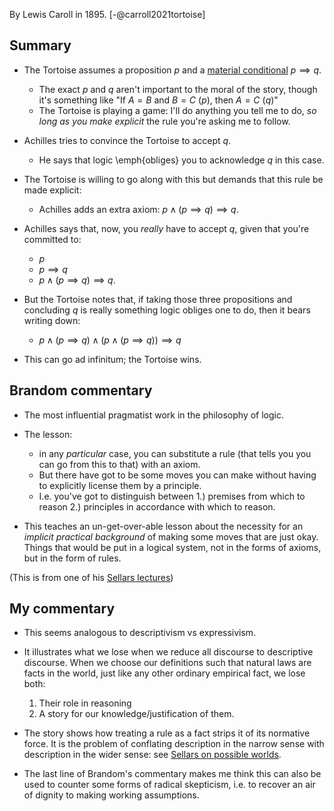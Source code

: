 

By Lewis Caroll in 1895. [-@carroll2021tortoise]

## Summary

- The Tortoise assumes a proposition $p$ and a [material conditional](/docs/math/misc/material_conditional.qmd) $p \implies q$.
  - The exact $p$ and $q$ aren't important to the moral of the story, though it's something like "If $A=B$ and $B=C$ ($p$), then $A=C$ ($q$)"
  - The Tortoise is playing a game: I'll do anything you tell me to do, *so long as you make explicit* the rule you're asking me to follow.
- Achilles tries to convince the Tortoise to accept $q$.
  - He says that logic \emph{obliges} you to acknowledge $q$ in this case.
- The Tortoise is willing to go along with this but demands that this rule be made explicit:
  - Achilles adds an extra axiom: $p \land (p \implies q) \implies q$.
- Achilles says that, now, you *really* have to accept $q$, given that you're committed to:
  - $p$
  - $p \implies q$
  - $p \land (p \implies q) \implies q$.

- But the Tortoise notes that, if taking those three propositions and concluding $q$ is really something logic obliges one to do, then it bears writing down:
  - $p \land (p \implies q) \land (p \land (p \implies q)) \implies q$

- This can go ad infinitum; the Tortoise wins.

## Brandom commentary

- The most influential pragmatist work in the philosophy of logic.
- The lesson:
    - in any *particular* case, you can substitute a rule (that tells you you can go from this to that) with an axiom.
    - But there have got to be some moves you can make without having to explicitly license them by a principle.
    - I.e. you've got to distinguish between
            1.) premises from which to reason
            2.) principles in accordance with which to reason.

- This teaches an un-get-over-able lesson about the necessity for an *implicit practical background* of making some moves that are just okay. Things that would be put in a logical system, not in the forms of axioms, but in the form of rules.

(This is from one of his [Sellars lectures](/docs/phil/people/brandom/lectures/sellars_2009))


## My commentary

- This seems analogous to descriptivism vs expressivism.

- It illustrates what we lose when we reduce all discourse to descriptive discourse. When we choose our definitions such that natural laws are facts in the world, just like any other ordinary empirical fact, we lose both:
    1. Their role in reasoning
    2. A story for our knowledge/justification of them.

- The story shows how treating a rule as a fact strips it of its normative force. It is the problem of conflating description in the narrow sense with description in the wider sense: see [Sellars on possible worlds](/docs/phil/people/sellars).

- The last line of Brandom's commentary makes me think this can also be used to counter some forms of radical skepticism, i.e. to recover an air of dignity to making working assumptions.